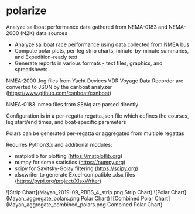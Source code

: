 # polarize
Analyze sailboat performance data gathered from NEMA-0183 and NEMA-2000 (N2K) data sources

- Analyze sailboat race performance using data collected from NMEA bus
- Compute polar plots, per-leg strip charts, minute-by-minute summaries, and Expedition-ready text
- Generate reports in various formats - text files, graphics, and spreadsheets

NMEA-2000 .log files from Yacht Devices VDR Voyage Data Recorder are converted to
JSON by the canboat analyzer (https://www.github.com/canboat/canboat)

NMEA-0183 .nmea files from SEAiq are parsed directly

Configuration is in a per-regatta regatta.json file which defines the courses,
leg start/end times, and boat-specific parameters

Polars can be generated per-regatta or aggregated from multiple regattas

Requires Python3.x and additional modules:
- matplotlib for plotting (https://matplotlib.org)
- numpy for some statistics (https://numpy.org)
- scipy for Savitsky-Golay filtering (https://scipy.org)
- xlsxwriter to generate Excel-compatible .xlsx files (https://pypi.org/project/XlsxWriter)

![Strip Chart](Mayan_2019-09_RBBS_4_strip.png Strip Chart)
![Polar Chart](Mayan_aggregate_polars.png Polar Chart)
![Combined Polar Chart](Mayan_aggregate_combined_polars.png Combined Polar Chart)

